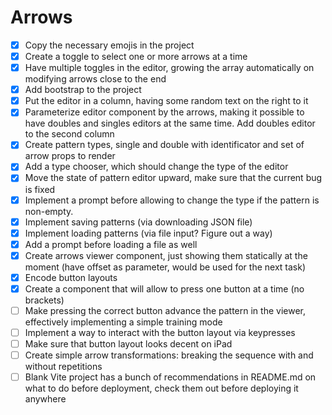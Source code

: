 # Arrows

- [x] Copy the necessary emojis in the project
- [x] Create a toggle to select one or more arrows at a time
- [x] Have multiple toggles in the editor, growing the array automatically on modifying arrows close to the end
- [x] Add bootstrap to the project
- [x] Put the editor in a column, having some random text on the right to it
- [x] Parameterize editor component by the arrows, making it possible to have doubles and singles editors at the same time. Add doubles editor to the second column
- [x] Create pattern types, single and double with identificator and set of arrow props to render
- [x] Add a type chooser, which should change the type of the editor
- [x] Move the state of pattern editor upward, make sure that the current bug is fixed
- [x] Implement a prompt before allowing to change the type if the pattern is non-empty.
- [x] Implement saving patterns (via downloading JSON file)
- [x] Implement loading patterns (via file input? Figure out a way)
- [x] Add a prompt before loading a file as well
- [x] Create arrows viewer component, just showing them statically at the moment (have offset as parameter, would be used for the next task)
- [x] Encode button layouts
- [x] Create a component that will allow to press one button at a time (no brackets)
- [ ] Make pressing the correct button advance the pattern in the viewer, effectively implementing a simple training mode
- [ ] Implement a way to interact with the button layout via keypresses
- [ ] Make sure that button layout looks decent on iPad
- [ ] Create simple arrow transformations: breaking the sequence with and without repetitions
- [ ] Blank Vite project has a bunch of recommendations in README.md on what to do before deployment, check them out before deploying it anywhere
